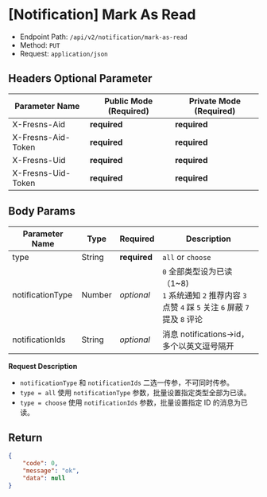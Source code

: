 # [Notification] Mark As Read

- Endpoint Path: `/api/v2/notification/mark-as-read`
- Method: `PUT`
- Request: `application/json`

## Headers Optional Parameter

| Parameter Name | Public Mode (Required) | Private Mode (Required) |
| --- | --- | --- |
| X-Fresns-Aid | **required** | **required** |
| X-Fresns-Aid-Token | **required** | **required** |
| X-Fresns-Uid | **required** | **required** |
| X-Fresns-Uid-Token | **required** | **required** |

## Body Params

| Parameter Name | Type | Required | Description |
| --- | --- | --- | --- |
| type | String | **required** | `all` or `choose` |
| notificationType | Number | *optional* | `0` 全部类型设为已读（1~8)<br>`1` 系统通知 `2` 推荐内容 `3` 点赞 `4` 踩 `5` 关注 `6` 屏蔽 `7` 提及 `8` 评论 |
| notificationIds | String | *optional* | 消息 notifications->id，多个以英文逗号隔开 |

**Request Description**

- `notificationType` 和 `notificationIds` 二选一传参，不可同时传参。
- `type = all` 使用 `notificationType` 参数，批量设置指定类型全部为已读。
- `type = choose` 使用 `notificationIds` 参数，批量设置指定 ID 的消息为已读。

## Return

```json
{
    "code": 0,
    "message": "ok",
    "data": null
}
```
